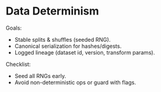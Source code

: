 # Data Determinism

Goals:
- Stable splits & shuffles (seeded RNG).
- Canonical serialization for hashes/digests.
- Logged lineage (dataset id, version, transform params).

Checklist:
- Seed all RNGs early.
- Avoid non-deterministic ops or guard with flags.
